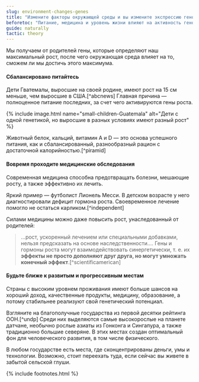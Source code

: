 ```yaml
---
slug: environment-changes-genes
title: "Измените факторы окружающей среды и вы измените экспрессию генов"
beforetoc: "Питание, медицина и уровень жизни влияют на активность генов." 
guide: naturally 
tactic: theory
---
```

Мы получаем от родителей гены, которые определяют наш максимальный рост, после чего окружающая среда влияет на то, сможем ли мы достичь этого максимума.

#### Cбалансировано питайтесь
Дети Гватемалы, выросшие на своей родине, имеют рост на 15 см меньше, чем выросшие в США.[^abcnews] Главная причина — полноценное питание последних, за счет чего активируются гены роста. 

{% include image.html name="small-children-Guatemala" alt="Дети с одной генетикой, но выросшие в разных условиях имеют разный рост" %}

Животный белок, кальций, витамин А и D — это основа успешного питания, как и сбалансированный, разнообразный рацион с достаточной калорийностью.[^piramid]

#### Вовремя проходите медицинские обследования
Современная медицина способна предотвращать болезни, мешающие росту, а также эффективно их лечить.

Яркий пример — футболист Лионель Месси. В детском возрасте у него диагностировали дефицит гормона роста. Своевременное лечение помогло не остаться карликом.[^independent]

Силами медицины можно даже повысить рост, унаследованный от родителей:
> ...рост, ускоренный лечением или специальными добавками, нельзя предсказать на основе наследственности.... Гены и гормоны роста могут взаимодействовать синергетически, т. е. их **эффекты не просто дополняют друг друга, но могут умножать конечный эффект**.[^scientificamerican]

#### Будьте ближе к развитым и прогрессивным местам
Страны с высоким уровнем проживания имеют больше шансов на хороший доход, качественные продукты, медицину, образование, а потому стабильнее реализуют свой генетический потенциал.

Взгляните на благополучные государства из первой десятки рейтинга ООН.[^undp] Среди них выделяются самые высокорослые на планете датчане, необычно рослые азиаты из Гонконга и Сингапура, а также традиционно большие северяне. В этих местах создан оптимальный фон для человеческого развития, в том числе физического.

В любом государстве есть места, где сконцентрированы деньги, умы и технологии. Возможно, стоит переехать туда, если сейчас вы живете в забытой сельской глуши. 

{% include footnotes.html %}